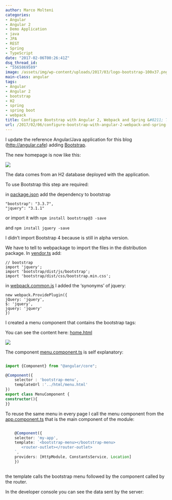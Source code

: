 ```yaml
---
author: Marco Molteni
categories:
- Angular
- Angular 2
- Demo Application
- java
- JPA
- REST
- Spring
- TypeScript
date: "2017-02-06T00:26:41Z"
dsq_thread_id:
- "5565869589"
image: /assets/img/wp-content/uploads/2017/03/logo-bootstrap-100x37.png
main-class: angular
tags:
- Angular
- Angular 2
- bootstrap
- H2
- spring
- spring boot
- webpack
title: Configure Bootstrap with Angular 2, Webpack and Spring &#8211; Tutorial
url: /2017/02/06/configure-bootstrap-with-angular-2-webpack-and-spring-tutorial/
---
```

I update the reference Angular/Java application for this blog (<http://angular.cafe>) adding [Bootstrap](http://getbootstrap.com/css/).
  
The new homepage is now like this:

[<img class="alignnone wp-image-855 " src="/assets/img/uploads/2017/02/home-1.png?resize=479%2C265" data-recalc-dims="1" />]({{site.baseurl}}/assets/img/uploads/2017/02/home-1-e1486332505220.png)

The data comes from an H2 database deployed with the application.

To use Bootstrap this step are required:
  
in [package.json](https://github.com/marco76/SpringAngular2TypeScript/blob/master/webClient/src/package.json) add the dependency to bootstrap

    "bootstrap": "3.3.7",
    "jquery": "3.1.1"
    

or import it with `npm install bootstrap@3 -save`
  
and `npm install jquery -save`

I didn&#8217;t import Bootstrap 4 because is still in alpha version.

We have to tell to webpackage to import the files in the distribution package. In [vendor.ts](https://github.com/marco76/SpringAngular2TypeScript/blob/master/webClient/src/vendor.ts) add:

    // bootstrap 
    import 'jquery';
    import 'bootstrap/dist/js/bootstrap';
    import 'bootstrap/dist/css/bootstrap.min.css';
    

in [webpack.common.js](https://github.com/marco76/SpringAngular2TypeScript/blob/master/webClient/src/config/webpack.common.js) I added the &#8216;synonyms&#8217; of jquery:

    new webpack.ProvidePlugin({
    jQuery: 'jquery',
    $: 'jquery',
    jquery: 'jquery'
    })
    

I created a menu component that contains the bootstrap tags:
  
You can see the content here: <a href="https://github.com/marco76/SpringAngular2TypeScript/blob/master/webClient/src/app/html/menu.html" target="_blank">home.html</a>
  
[<img class="alignnone wp-image-862 size-large" src="/assets/img/uploads/2017/02/code.png?resize=945%2C322" data-recalc-dims="1" />]({{site.baseurl}}/assets/img/uploads/2017/02/code.png)
  
The component [menu.component.ts](https://github.com/marco76/SpringAngular2TypeScript/blob/master/webClient/src/app/components/menu.component.ts) is self explanatory:

```typescript

import {Component} from "@angular/core";

@Component({
    selector : 'bootstrap-menu',
    templateUrl :'../html/menu.html'
})
export class MenuComponent {
constructor(){
}}

```

To reuse the same menu in every page I call the menu component from the [app.component.ts](https://github.com/marco76/SpringAngular2TypeScript/blob/master/webClient/src/app/components/app.component.ts) that is the main component of the module:

```typescript

    @Component({
    selector: 'my-app',
    template: `<bootstrap-menu></bootstrap-menu>
       <router-outlet></router-outlet>
    `,
    providers: [HttpModule, ConstantsService, Location]
    })
    
```
    

the template calls the bootstrap menu <bootstrap-menu> followed by the component called by the router.

In the developer console you can see the data sent by the server:
  
[<img src="/assets/img/uploads/2017/02/chrome-1-e1486333521414.png?resize=900%2C389" alt="" class="alignnone size-full wp-image-866" data-recalc-dims="1" />]({{site.baseurl}}/assets/img/uploads/2017/02/chrome-1-e1486333521414.png)